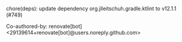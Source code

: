 chore(deps): update dependency org.jlleitschuh.gradle.ktlint to v12.1.1 (#749)

Co-authored-by: renovate[bot] <29139614+renovate[bot]@users.noreply.github.com>
